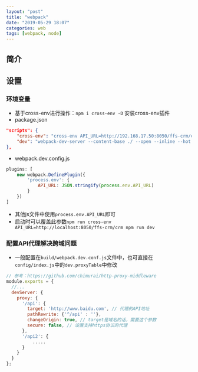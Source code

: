 ```yaml
---
layout: "post"
title: "webpack"
date: "2019-05-29 18:07"
categories: web
tags: [webpack, node]
---
```


## 简介

## 设置

### 环境变量

- 基于cross-env进行操作：`npm i cross-env -D` 安装cross-env插件
- package.json

```json
"scripts": {
    "cross-env": "cross-env API_URL=http://192.168.17.50:8050/ffs-crm/crm",
    "dev": "webpack-dev-server --content-base ./ --open --inline --hot --compress --config build/webpack.dev.config.js --port 7710",
},
```
- webpack.dev.config.js

```js
plugins: [     
    new webpack.DefinePlugin({
        'process.env': {
            API_URL: JSON.stringify(process.env.API_URL)
        }
    })
]
```
- 其他js文件中使用`process.env.API_URL`即可
- 启动时可以覆盖此参数`npm run cross-env API_URL=http://localhost:8050/ffs-crm/crm npm run dev`

### 配置API代理解决跨域问题

- 一般配置在`build/webpack.dev.conf.js`文件中，也可直接在`config/index.js`中的`dev.proxyTable`中修改

```js
// 参考：https://github.com/chimurai/http-proxy-middleware
module.exports = {
  //...
  devServer: {
    proxy: {
      '/api': {
        target: 'http://www.baidu.com', // 代理的API地址
        pathRewrite: {'^/api' : ''},
        changeOrigin: true, // target是域名的话，需要这个参数
        secure: false, // 设置支持https协议的代理
      },
      '/api2': {
          .....
      }
    }
  }
};
```





